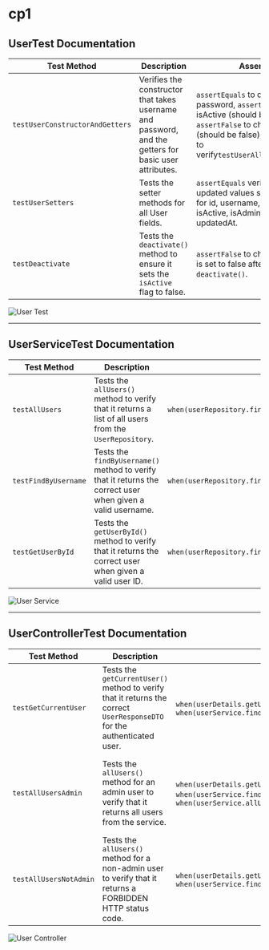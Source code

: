 # cp1

## UserTest Documentation

| Test Method                     | Description                                                                                             | Assertions                                                                                                                                                                                                                                                                                                         |
| ------------------------------- | ------------------------------------------------------------------------------------------------------- | ------------------------------------------------------------------------------------------------------------------------------------------------------------------------------------------------------------------------------------------------------------------------------------------------------------------ |
| `testUserConstructorAndGetters` | Verifies the constructor that takes username and password, and the getters for basic user attributes. | `assertEquals` to check username, password, `assertTrue` to check isActive (should be true), `assertFalse` to check isAdmin (should be false), and `assertNull` to verify`testUserAllArgsConstructor`       | Tests the constructor that initializes all User fields.                     | `assertEquals` verifying all User fields that they contain the provided value during the constructor's execution. |
| `testUserSetters`               | Tests the setter methods for all User fields.                                                            | `assertEquals` verifying the updated values set by the setters for id, username, password, isActive, isAdmin, createdAt, and updatedAt.                                                                                                                                                                             |
| `testDeactivate`                | Tests the `deactivate()` method to ensure it sets the `isActive` flag to false. | `assertFalse` to check if `isActive` is set to false after calling `deactivate()`.                                                                                                                                                                                                                                             |


![User Test](https://drive.google.com/uc?id=1kCnZkl5Vo6m2ZiYFkiSm1qAX6DGfurk4)

---

## UserServiceTest Documentation

| Test Method          | Description                                                                                                 | Mocked Interactions                                                           | Assertions                                                                                                                                                                    |
| -------------------- | ----------------------------------------------------------------------------------------------------------- | ----------------------------------------------------------------------------- | ----------------------------------------------------------------------------------------------------------------------------------------------------------------------------- |
| `testAllUsers`       | Tests the `allUsers()` method to verify that it returns a list of all users from the `UserRepository`.      | `when(userRepository.findAll()).thenReturn(users)`                            | `assertEquals` to check the size of the returned list and the username of a user in the list, `verify` to ensure `userRepository.findAll()` was called exactly once.          |
| `testFindByUsername` | Tests the `findByUsername()` method to verify that it returns the correct user when given a valid username. | `when(userRepository.findByUsername(username)).thenReturn(Optional.of(user))` | `assertTrue` to check if an Optional is present, `assertEquals` to verify the username, `verify` to ensure `userRepository.findByUsername(username)` was called exactly once. |
| `testGetUserById`    | Tests the `getUserById()` method to verify that it returns the correct user when given a valid user ID.     | `when(userRepository.findById(id)).thenReturn(Optional.of(user))`             | `assertTrue` to check if an Optional is present, `assertEquals` to verify the user ID, `verify` to ensure `userRepository.findById(id)` was called exactly once.              |

![User Service](https://drive.google.com/uc?id=1PIw3SPlh23DjSLFUW2WQi2lB1knrTiNe)

---

## UserControllerTest Documentation

| Test Method            | Description                                                                                                             | Mocked Interactions                                                                                                                                                                                 | Assertions                                                                                 |
| ---------------------- | ----------------------------------------------------------------------------------------------------------------------- | --------------------------------------------------------------------------------------------------------------------------------------------------------------------------------------------------- | ------------------------------------------------------------------------------------------ |
| `testGetCurrentUser`   | Tests the `getCurrentUser()` method to verify that it returns the correct `UserResponseDTO` for the authenticated user. | `when(userDetails.getUsername()).thenReturn(username)`, `when(userService.findByUsername(username)).thenReturn(Optional.of(user))`                                                                  | `assertEquals` to verify the HTTP status code (OK) and the user ID in the response body.   |
| `testAllUsersAdmin`    | Tests the `allUsers()` method for an admin user to verify that it returns all users from the service.                   | `when(userDetails.getUsername()).thenReturn(adminUsername)`, `when(userService.findByUsername(adminUsername)).thenReturn(Optional.of(adminUser))`, `when(userService.allUsers()).thenReturn(users)` | `assertEquals` to verify the HTTP status code (OK) and the size of the returned user list. |
| `testAllUsersNotAdmin` | Tests the `allUsers()` method for a non-admin user to verify that it returns a FORBIDDEN HTTP status code.              | `when(userDetails.getUsername()).thenReturn(username)`, `when(userService.findByUsername(username)).thenReturn(Optional.of(nonAdminUser))`                                                          | `assertEquals` to verify the HTTP status code (FORBIDDEN).                                 |

![User Controller](https://drive.google.com/uc?id=1ZJ0XC4QCe41cn16Smt2atl6JFCokZ8-k)
